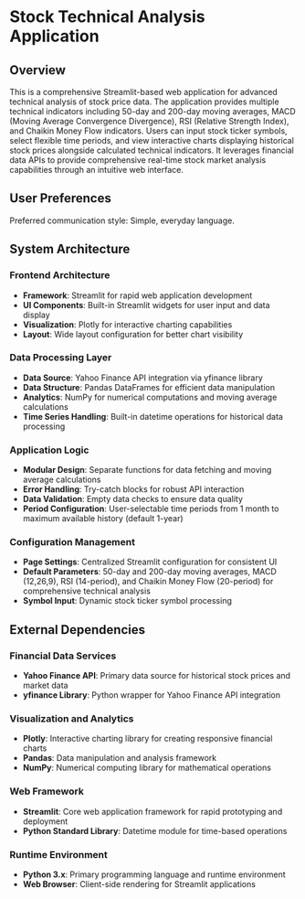 # Stock Technical Analysis Application

## Overview

This is a comprehensive Streamlit-based web application for advanced technical analysis of stock price data. The application provides multiple technical indicators including 50-day and 200-day moving averages, MACD (Moving Average Convergence Divergence), RSI (Relative Strength Index), and Chaikin Money Flow indicators. Users can input stock ticker symbols, select flexible time periods, and view interactive charts displaying historical stock prices alongside calculated technical indicators. It leverages financial data APIs to provide comprehensive real-time stock market analysis capabilities through an intuitive web interface.

## User Preferences

Preferred communication style: Simple, everyday language.

## System Architecture

### Frontend Architecture
- **Framework**: Streamlit for rapid web application development
- **UI Components**: Built-in Streamlit widgets for user input and data display
- **Visualization**: Plotly for interactive charting capabilities
- **Layout**: Wide layout configuration for better chart visibility

### Data Processing Layer
- **Data Source**: Yahoo Finance API integration via yfinance library
- **Data Structure**: Pandas DataFrames for efficient data manipulation
- **Analytics**: NumPy for numerical computations and moving average calculations
- **Time Series Handling**: Built-in datetime operations for historical data processing

### Application Logic
- **Modular Design**: Separate functions for data fetching and moving average calculations
- **Error Handling**: Try-catch blocks for robust API interaction
- **Data Validation**: Empty data checks to ensure data quality
- **Period Configuration**: User-selectable time periods from 1 month to maximum available history (default 1-year)

### Configuration Management
- **Page Settings**: Centralized Streamlit configuration for consistent UI
- **Default Parameters**: 50-day and 200-day moving averages, MACD (12,26,9), RSI (14-period), and Chaikin Money Flow (20-period) for comprehensive technical analysis
- **Symbol Input**: Dynamic stock ticker symbol processing

## External Dependencies

### Financial Data Services
- **Yahoo Finance API**: Primary data source for historical stock prices and market data
- **yfinance Library**: Python wrapper for Yahoo Finance API integration

### Visualization and Analytics
- **Plotly**: Interactive charting library for creating responsive financial charts
- **Pandas**: Data manipulation and analysis framework
- **NumPy**: Numerical computing library for mathematical operations

### Web Framework
- **Streamlit**: Core web application framework for rapid prototyping and deployment
- **Python Standard Library**: Datetime module for time-based operations

### Runtime Environment
- **Python 3.x**: Primary programming language and runtime environment
- **Web Browser**: Client-side rendering for Streamlit applications